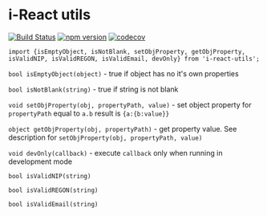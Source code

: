 # i-React utils

[![Build Status](https://travis-ci.org/m-szalik/i-js-utils.svg?branch=master)](https://travis-ci.org/m-szalik/i-js-utils)
[![npm version](https://badge.fury.io/js/i-js-utils.svg)](https://badge.fury.io/js/i-js-utils)
[![codecov](https://codecov.io/gh/m-szalik/i-js-utils/branch/master/graph/badge.svg)](https://codecov.io/gh/m-szalik/i-js-utils)


`import {isEmptyObject, isNotBlank, setObjProperty, getObjProperty, isValidNIP, isValidREGON, isValidEmail, devOnly} from 'i-react-utils';`

`bool isEmptyObject(object)` - true if object has no it's own properties


`bool isNotBlank(string)` - true if string is not blank


`void setObjProperty(obj, propertyPath, value)` - set object property for `propertyPath` equal to `a.b` result is `{a:{b:value}}`


`object getObjProperty(obj, propertyPath)` - get property value. See description for `setObjProperty(obj, propertyPath, value)`

`void devOnly(callback)` - execute `callback` only when running in development mode

`bool isValidNIP(string)`


`bool isValidREGON(string)`


`bool isValidEmail(string)`



